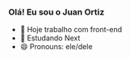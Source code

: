 ### Olá! Eu sou o Juan Ortiz

- 🔭 Hoje trabalho com front-end
- 🌱 Estudando Next
- 😄 Pronouns: ele/dele

<!--
**JuanP3dro/JuanP3dro** is a ✨ _special_ ✨ repository because its `README.md` (this file) appears on your GitHub profile.

Here are some ideas to get you started:

- 🔭 I’m currently working on ...
- 🌱 I’m currently learning ...
- 👯 I’m looking to collaborate on ...
- 🤔 I’m looking for help with ...
- 💬 Ask me about ...
- 📫 How to reach me: ...
- 😄 Pronouns: ...
- ⚡ Fun fact: ...
-->
